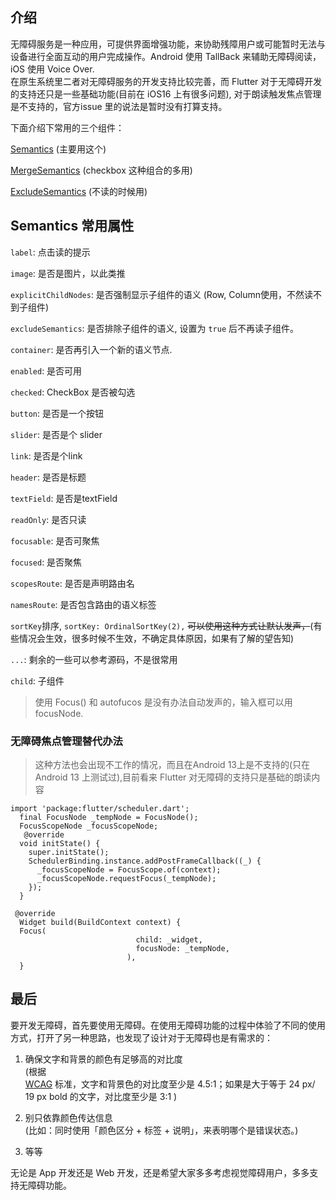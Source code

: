   

## 介绍

无障碍服务是一种应用，可提供界面增强功能，来协助残障用户或可能暂时无法与设备进行全面互动的用户完成操作。Android 使用 TallBack 来辅助无障碍阅读，iOS 使用 Voice Over.  
在原生系统里二者对无障碍服务的开发支持比较完善，而 Flutter 对于无障碍开发的支持还只是一些基础功能(目前在 iOS16 上有很多问题), 对于朗读触发焦点管理是不支持的，官方issue 里的说法是暂时没有打算支持。  

下面介绍下常用的三个组件：  
  
[Semantics](https://api.flutter.dev/flutter/widgets/Semantics-class.html) (主要用这个)  
  
[MergeSemantics](https://api.flutter.dev/flutter/widgets/MergeSemantics-class.html) (checkbox 这种组合的多用)  
  
[ExcludeSemantics](https://api.flutter.dev/flutter/widgets/ExcludeSemantics-class.html) (不读的时候用)

## Semantics 常用属性

`label`: 点击读的提示  
  
`image`: 是否是图片，以此类推  
  
`explicitChildNodes`: 是否强制显示子组件的语义 (Row, Column使用，不然读不到子组件)  
  
`excludeSemantics`: 是否排除子组件的语义, 设置为 `true` 后不再读子组件。  
  
`container`: 是否再引入一个新的语义节点.  
  
`enabled`: 是否可用  
  
`checked`: CheckBox 是否被勾选  
  
`button`: 是否是一个按钮  
  
`slider`: 是否是个 slider  
  
`link`: 是否是个link  
  
`header`: 是否是标题  
  
`textField`: 是否是textField  
  
`readOnly`: 是否只读  
  
`focusable`: 是否可聚焦  
  
`focused`: 是否聚焦  
  
`scopesRoute`: 是否是声明路由名  
  
`namesRoute`: 是否包含路由的语义标签  
  
`sortKey`排序, `sortKey: OrdinalSortKey(2),` ~~可以使用这种方式让默认发声，~~(有些情况会生效，很多时候不生效，不确定具体原因，如果有了解的望告知)  
  
`...`: 剩余的一些可以参考源码，不是很常用  
  
`child`: 子组件

> 使用 Focus() 和 autofucos 是没有办法自动发声的，输入框可以用 focusNode.

### 无障碍焦点管理替代办法

> 这种方法也会出现不工作的情况，而且在Android 13上是不支持的(只在Android 13 上测试过),目前看来 Flutter 对无障碍的支持只是基础的朗读内容

```Plain
import 'package:flutter/scheduler.dart';
  final FocusNode _tempNode = FocusNode();
  FocusScopeNode _focusScopeNode;
   @override
  void initState() {
    super.initState();
    SchedulerBinding.instance.addPostFrameCallback((_) {
      _focusScopeNode = FocusScope.of(context);
      _focusScopeNode.requestFocus(_tempNode);
    });
  }

 @override
  Widget build(BuildContext context) {
  Focus(
                            child: _widget,
                            focusNode: _tempNode,
                          ),
  }
```

## 最后

要开发无障碍，首先要使用无障碍。在使用无障碍功能的过程中体验了不同的使用方式，打开了另一种思路，也发现了设计对于无障碍也是有需求的：

1. 确保文字和背景的颜色有足够高的对比度  
    (根据  
    [WCAG](https://www.w3.org/TR/UNDERSTANDING-WCAG20/visual-audio-contrast-contrast.html) 标准，文字和背景色的对比度至少是 4.5:1；如果是大于等于 24 px/ 19 px bold 的文字，对比度至少是 3:1 )
2. 别只依靠颜色传达信息  
    (比如：同时使用「颜色区分 + 标签 + 说明」，来表明哪个是错误状态。)  
    
3. 等等

无论是 App 开发还是 Web 开发，还是希望大家多多考虑视觉障碍用户，多多支持无障碍功能。